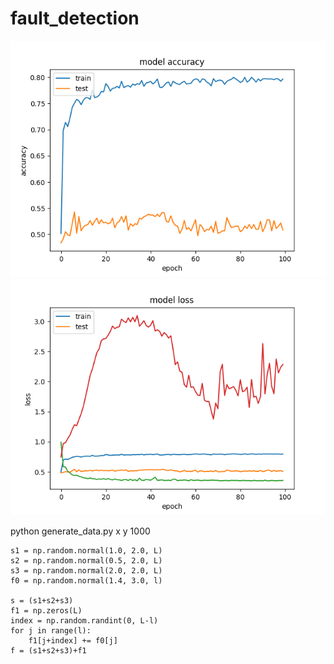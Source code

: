 # fault_detection  
![accuracy](https://github.com/xiaonanchong/fault_detection/blob/master/train_acc.png)
![loss](https://github.com/xiaonanchong/fault_detection/blob/master/train_loss.png)

python generate_data.py x y 1000

	s1 = np.random.normal(1.0, 2.0, L) 
	s2 = np.random.normal(0.5, 2.0, L)
	s3 = np.random.normal(2.0, 2.0, L)
	f0 = np.random.normal(1.4, 3.0, l)

	s = (s1+s2+s3)
	f1 = np.zeros(L)
	index = np.random.randint(0, L-l)
	for j in range(l):
		f1[j+index] += f0[j]
	f = (s1+s2+s3)+f1
